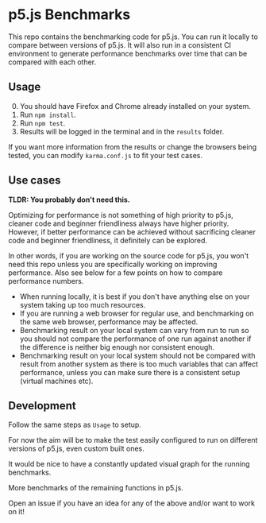 # p5.js Benchmarks

This repo contains the benchmarking code for p5.js. You can run it locally to compare between versions of p5.js. It will also run in a consistent CI environment to generate performance benchmarks over time that can be compared with each other.

## Usage
0. You should have Firefox and Chrome already installed on your system.
1. Run `npm install`.
2. Run `npm test`.
3. Results will be logged in the terminal and in the `results` folder.

If you want more information from the results or change the browsers being tested, you can modify `karma.conf.js` to fit your test cases.

## Use cases
**TLDR: You probably don't need this.**

Optimizing for performance is not something of high priority to p5.js, cleaner code and beginner friendliness always have higher priority. However, if better performance can be achieved without sacrificing cleaner code and beginner friendliness, it definitely can be explored.

In other words, if you are working on the source code for p5.js, you won't need this repo unless you are specifically working on improving performance. Also see below for a few points on how to compare performance numbers.

* When running locally, it is best if you don't have anything else on your system taking up too much resources.
* If you are running a web browser for regular use, and benchmarking on the same web browser, performance may be affected.
* Benchmarking result on your local system can vary from run to run so you should not compare the performance of one run against another if the difference is neither big enough nor consistent enough.
* Benchmarking result on your local system should not be compared with result from another system as there is too much variables that can affect performance, unless you can make sure there is a consistent setup (virtual machines etc).

## Development
Follow the same steps as `Usage` to setup.

For now the aim will be to make the test easily configured to run on different versions of p5.js, even custom built ones.

It would be nice to have a constantly updated visual graph for the running benchmarks.

More benchmarks of the remaining functions in p5.js.

Open an issue if you have an idea for any of the above and/or want to work on it!
